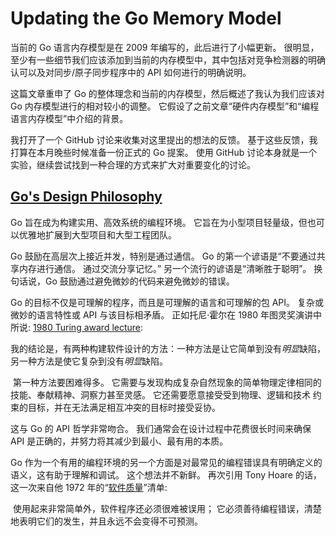 # Updating the Go Memory Model

当前的 Go 语言内存模型是在 2009 年编写的，此后进行了小幅更新。 很明显，至少有一些细节我们应该添加到当前的内存模型中，其中包括对竞争检测器的明确认可以及对同步/原子同步程序中的 API 如何进行的明确说明。

这篇文章重申了 Go 的整体理念和当前的内存模型，然后概述了我认为我们应该对 Go 内存模型进行的相对较小的调整。 它假设了之前文章“硬件内存模型”和“编程语言内存模型”中介绍的背景。

我打开了一个 GitHub 讨论来收集对这里提出的想法的反馈。 基于这些反馈，我打算在本月晚些时候准备一份正式的 Go 提案。 使用 GitHub 讨论本身就是一个实验，继续尝试找到一种合理的方式来扩大对重要变化的讨论。



## [Go's Design Philosophy](https://research.swtch.com/gomm#gos_design_philosophy)

Go 旨在成为构建实用、高效系统的编程环境。 它旨在为小型项目轻量级，但也可以优雅地扩展到大型项目和大型工程团队。

Go 鼓励在高层次上接近并发，特别是通过通信。  Go 的第一个谚语是“不要通过共享内存进行通信。 通过交流分享记忆。” 另一个流行的谚语是“清晰胜于聪明”。 换句话说，Go 鼓励通过避免微妙的代码来避免微妙的错误。

Go 的目标不仅是可理解的程序，而且是可理解的语言和可理解的包 API。 复杂或微妙的语言特性或 API 与该目标相矛盾。 正如托尼·霍尔在 1980 年图灵奖演讲中所说:  [1980 Turing award lecture](https://www.cs.fsu.edu/~engelen/courses/COP4610/hoare.pdf):

​	我的结论是，有两种构建软件设计的方法：一种方法是让它简单到没有*明显*缺陷，另一种方法是使它复杂到没有*明显*缺陷。

​    第一种方法要困难得多。 它需要与发现构成复杂自然现象的简单物理定律相同的技能、奉献精神、洞察力甚至灵感。 它还需要愿意接受受到物理、逻辑和技术	约束的目标，并在无法满足相互冲突的目标时接受妥协。

这与 Go 的 API 哲学非常吻合。 我们通常会在设计过程中花费很长时间来确保 API 是正确的，并努力将其减少到最小、最有用的本质。



Go 作为一个有用的编程环境的另一个方面是对最常见的编程错误具有明确定义的语义，这有助于理解和调试。 这个想法并不新鲜。 再次引用 Tony Hoare 的话，这一次来自他 1972 年的“[软件质量](https://onlinelibrary.wiley.com/doi/abs/10.1002/spe.4380020202)”清单:

​		使用起来非常简单外，软件程序还必须很难被误用； 它必须善待编程错误，清楚地表明它们的发生，并且永远不会变得不可预测。



